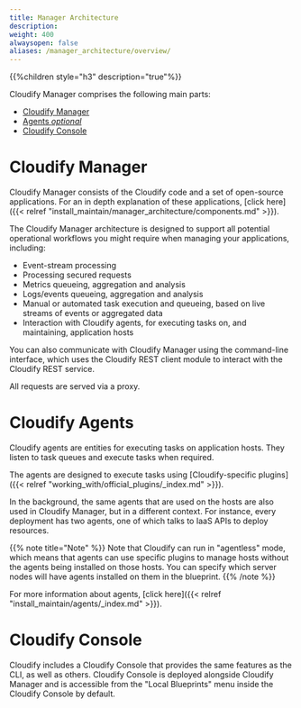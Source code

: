 ```yaml
---
title: Manager Architecture
description:
weight: 400
alwaysopen: false
aliases: /manager_architecture/overview/
---
```


{{%children style="h3" description="true"%}}

Cloudify Manager comprises the following main parts:

* [Cloudify Manager](#cloudify-manager)
* [Agents _optional_](#cloudify-agents)
* [Cloudify Console](#cloudify-console)

# Cloudify Manager

Cloudify Manager consists of the Cloudify code and a set of open-source applications. For an in depth explanation of these applications, [click here]({{< relref "install_maintain/manager_architecture/components.md" >}}).

The Cloudify Manager architecture is designed to support all potential operational workflows you might require when managing your applications, including:

* Event-stream processing
* Processing secured requests
* Metrics queueing, aggregation and analysis
* Logs/events queueing, aggregation and analysis
* Manual or automated task execution and queueing, based on live streams of events or aggregated data
* Interaction with Cloudify agents, for executing tasks on, and maintaining, application hosts

You can also communicate with Cloudify Manager using the command-line interface, which uses the Cloudify REST client module to interact with the Cloudify REST service.

All requests are served via a proxy.

# Cloudify Agents

Cloudify agents are entities for executing tasks on application hosts. They listen to task queues and execute tasks when required.

The agents are designed to execute tasks using [Cloudify-specific plugins]({{< relref "working_with/official_plugins/_index.md" >}}).

In the background, the same agents that are used on the hosts are also used in Cloudify Manager, but in a different context. For instance, every deployment has two agents, one of which talks to IaaS APIs to deploy resources.

{{% note title="Note" %}}
Note that Cloudify can run in "agentless" mode, which means that agents can use specific plugins to manage hosts without the agents being installed on those hosts. You can specify which server nodes will have agents installed on them in the blueprint.
{{% /note %}}

For more information about agents, [click here]({{< relref "install_maintain/agents/_index.md" >}}).

# Cloudify Console

Cloudify includes a Cloudify Console that provides the same features as the CLI, as well as others. Cloudify Console is deployed alongside Cloudify Manager and is accessible from the "Local Blueprints" menu inside the Cloudify Console by default.
